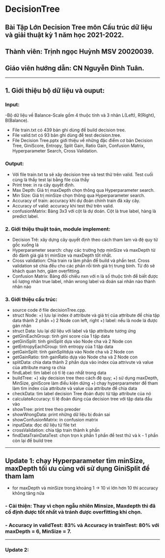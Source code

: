 # DecisionTree
## Bài Tập Lớn Decision Tree môn Cấu trúc dữ liệu và giải thuật kỳ 1 năm học 2021-2022.
## Thành viên: Trịnh ngọc Huỳnh MSV 20020039.
## Giáo viên hướng dẫn: CN Nguyễn Đình Tuân.
***
## 1. Giới thiệu bộ dữ liệu và ouput:
### Input:
-Bộ dữ liệu về Balance-Scale gồm 4 thuộc tính và 3 nhãn L(Left), R(Right), B(Balance).
- File train.txt có 439 bản ghi dùng để build decision tree.
- File valid.txt có 93 bản ghi dùng để test decision.tree.
- File Decision Tree.pptx giới thiệu về những đặc điểm cơ bản Decision Tree, GiniScore, Entropy, Split Gain, Ratio Gain, Confusion Matrix, Hyperparameter Search, Cross Validation.
### Output:
- Với file train.txt ta sẽ xây decision tree và test thử trên valid. Test cuối cùng là thầy test lại bằng file của thầy
- Print tree: in ra cây quyết định.
- Max Depth: Giá trị maxDepth chọn thông qua Hyperparameter search.
- Min Size: Giá trị minSize chọn thông qua Hyperparameter search.
- Accuracy of train: accuracy khi dự đoán chính train đã xây cây.
- Accuracy of valid: accuracy khi test thử trên valid.
- confusionMatrix: Bảng 3x3 với cột là dự doán. Cột là true label, hàng là predict label. 
### 2. Giới thiệu thuật toán, module implement:
- Decision Trê: xây dựng cây quyết định theo cách tham lam và đệ quy từ gốc xuống lá
- Hyperparameter search: chạy các trường hợp minSize và maxDepth từ đó đánh giá giá trị minSize và maxDepth tốt nhất.
- Cross validation: Chia train ra làm phần để build và phần test. Cross validation sẽ chia đều cho các phần rồi tính giá trị trung bình. Từ đó sẽ khách quan hơn, giảm overfitting.
- Confusion Matrix: Bảng đối chiếu nxn với n là số thuộc tính để biết được số lượng nhãn true label, nhãn wrong label và đoán sai nhãn nào thành nhãn nào
### 3. Giới thiệu cấu trúc:
- source code ở file decisionTree.cpp.
- struct Node: 
      +) lưu lại index ở attribute và giá trị của attribute để chia tập data thành 2 phần
      +) 2 Node con left, right
      +) label: nếu là node lá được gán nhãn
- struct Data: lưu lại dữ liệu với label và tập attribute tương ứng
- getGiniEachGroup: tính gini score của 1 tập data
- getGiniSplit: tính giniSplit dựa vào Node cha và 2 Node con
- getEntropyEachGroup: tính entropy của 1 tập data
- getGainSplit: tính gainSplitdựa vào Node cha và 2 Node con
- getGainRatio: tính gainRatio dựa vào Node cha và 2 Node con
- splitData: chia data thành 2 phần dựa vào index của attrivute và value của attribute mang ra chia
- findLabel: tìm label có tỉ lệ cao nhất trong data
- buildTree: 
       +) xây decision tree theo cách đệ quy;
       +) sử dụng maxDepth, MinSize, giniScore làm điều kiện dừng
       +) chạy hyperparameter để tham làm tìm index của attribute và value của attribute để chia data
 - checkData: tìm label decision Tree đoán được từ tập attribute của nó
 - calculateAccuracy: tỉ lệ đoán đúng của decision tree với tập data đầu vào
 - showTree: print tree theo preoder 
 - showWrongData: print những dữ liệu bị đoán sai
 - showConfusionMatrix: in confusion matrix
 - inputData: đọc dữ liệu từ file txt 
 - crossValidation: chia tập train thành k phần 
 - findDataTrainDataTest: chọn trọn k phần 1 phần để test thử và k - 1 phần còn lại để build tree
 ***
 ## Update 1: chạy Hyperparameter tìm minSize, maxDepth tối ưu cùng với sử dụng GiniSplit để tham lam
 - for maxDepth và minSize trong khoảng 1 -> 10 vì lớn hơn 10 thì accuracy không tăng nữa
 ### - Cải thiện: Thay vì chọn ngẫu nhiên Minsize, Maxdepth thì đã cố định được tốt nhất và tránh được overfitting khi chọn. 
 ### - Accuracy in validTest: 83% và Accuracy in trainTest: 80% với maxDepth = 6, MinSize = 7.
 ***
 ### Update 2:
 
